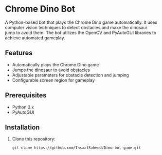 # Chrome Dino Bot


A Python-based bot that plays the Chrome Dino game automatically. It uses computer vision techniques to detect obstacles and make the dinosaur jump to avoid them. The bot utilizes the OpenCV and PyAutoGUI libraries to achieve automated gameplay.



## Features

- Automatically plays the Chrome Dino game
- Jumps the dinosaur to avoid obstacles
- Adjustable parameters for obstacle detection and jumping
- Configurable screen region for gameplay

## Prerequisites

- Python 3.x
- PyAutoGUI

## Installation

1. Clone this repository:

   ```shell
   git clone https://github.com/InsaafSaheed/Dino-bot-game.git
